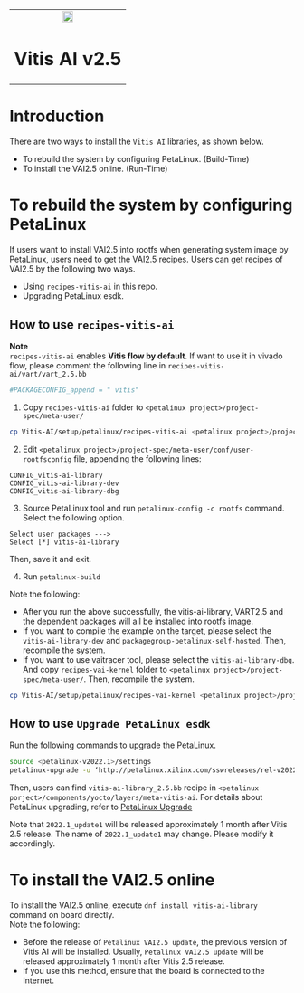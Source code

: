 <table width="100%">
  <tr width="100%">
    <td align="center"><img src="https://www.xilinx.com/content/dam/xilinx/imgs/press/media-kits/corporate/xilinx-logo.png" width="30%"/><h1>Vitis AI v2.5</h1>
    </td>
 </tr>
 </table>

# Introduction
There are two ways to install the `Vitis AI` libraries, as shown below. 
* To rebuild the system by configuring PetaLinux. (Build-Time)
* To install the VAI2.5 online. (Run-Time)

# To rebuild the system by configuring PetaLinux
If users want to install VAI2.5 into rootfs when generating system image by PetaLinux, users need to get the VAI2.5 recipes.
Users can get recipes of VAI2.5 by the following two ways.
* Using `recipes-vitis-ai` in this repo.
* Upgrading PetaLinux esdk.

## How to use `recipes-vitis-ai`

**Note**  
`recipes-vitis-ai` enables **Vitis flow by default**. If want to use it in vivado flow, please comment the following line in `recipes-vitis-ai/vart/vart_2.5.bb`  
```bash
#PACKAGECONFIG_append = " vitis"
```

1. Copy `recipes-vitis-ai` folder to `<petalinux project>/project-spec/meta-user/`
```bash
cp Vitis-AI/setup/petalinux/recipes-vitis-ai <petalinux project>/project-spec/meta-user/
```

2. Edit `<petalinux project>/project-spec/meta-user/conf/user-rootfsconfig` file, appending the following lines:
```
CONFIG_vitis-ai-library
CONFIG_vitis-ai-library-dev
CONFIG_vitis-ai-library-dbg
```

3. Source PetaLinux tool and run `petalinux-config -c rootfs` command. Select the following option.
```
Select user packages --->
Select [*] vitis-ai-library
```
Then, save it and exit.

4. Run `petalinux-build`

Note the following:  
* After you run the above successfully, the vitis-ai-library, VART2.5 and the dependent packages will all be installed into rootfs image.  
* If you want to compile the example on the target, please select the `vitis-ai-library-dev` and `packagegroup-petalinux-self-hosted`. Then, recompile the system.   
* If you want to use vaitracer tool, please select the `vitis-ai-library-dbg`. And copy `recipes-vai-kernel` folder to `<petalinux project>/project-spec/meta-user/`. Then, recompile the system.   
```bash
cp Vitis-AI/setup/petalinux/recipes-vai-kernel <petalinux project>/project-spec/meta-user/
```

## How to use `Upgrade PetaLinux esdk`
Run the following commands to upgrade the PetaLinux.
```bash
source <petalinux-v2022.1>/settings
petalinux-upgrade -u ‘http://petalinux.xilinx.com/sswreleases/rel-v2022/sdkupdate/2022.1_update1/’ -p ‘aarch64’
```
Then, users can find `vitis-ai-library_2.5.bb` recipe in `<petalinux porject>/components/yocto/layers/meta-vitis-ai`.
For details about PetaLinux upgrading, refer to [PetaLinux Upgrade](https://xilinx.github.io/kria-apps-docs/main/build/html/docs/build_petalinux.html)

Note that `2022.1_update1` will be released approximately 1 month after Vitis 2.5 release. The name of `2022.1_update1` may change. Please modify it accordingly. 


# To install the VAI2.5 online
To install the VAI2.5 online, execute `dnf install vitis-ai-library` command on board directly.  
Note the following:  
* Before the release of `Petalinux VAI2.5 update`, the previous version of Vitis AI will be installed. Usually, `Petalinux VAI2.5 update` will be released approximately 1 month after Vitis 2.5 release.   
* If you use this method, ensure that the board is connected to the Internet.  
